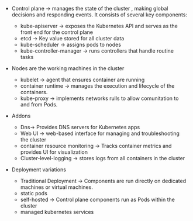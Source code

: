 - Control plane -> manages the state of the cluster , making global decisions and responding events. It consists of several
key components:
	- kube-apiserver -> exposes the Kubernetes API and serves as the front end for the control plane
	- etcd -> Key value stored for all cluster data
	- kube-scheduler -> assigns pods to nodes
	- kube-controller-manager -> runs controllers that handle routine tasks

- Nodes are the working machines in the cluster
	- kubelet -> agent that ensures container are running
	- container runtime -> manages the execution and lifecycle of the containers.
	- kube-proxy -> implements networks rulls to allow comunitation to and from Pods.
- Addons
	- Dns-> Provides DNS servers for Kubernetes apps
	- Web UI -> web-based interface for managing and troubleshooting the cluster
	- container resource monitoring -> Tracks container metrics and provides UI for visualization
	- Cluster-level-logging -> stores logs from all containers in the cluster
- Deployment variations
	- Traditional Deployment -> Components are run directly on dedicated machines or virtual machines.
	- static pods
	- self-hosted -> Control plane components run as Pods within the cluster
	- managed kubernetes services
